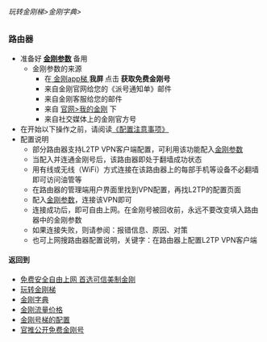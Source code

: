 ###### 玩转金刚梯>金刚字典>
### 路由器

  - 准备好<strong> [金刚参数](https://github.com/a2zitpro/web/blob/master/LadderFree/kkDictionary/KKIDsParameters0.md) </strong>备用
    - 金刚参数的来源
      - 在[ 金刚app梯 ](https://github.com/a2zitpro/web/blob/master/LadderFree/kkDictionary/KKLadderAPP.md)<Strong> 我屏 </Strong>点击<Strong> 获取免费金刚号</Strong>
      - 来自金刚官网给您的《派号通知单》邮件
      - 来自金刚客服给您的邮件
      - 来自 [官网>我的金刚](https://www.atozitpro.net/zh/my-account/) 下
       - 来自社交媒体上的金刚官方号
  - 在开始以下操作之前，请阅读[《配置注意事项》](https://github.com/a2zitpro/web/blob/master/LadderFree/kkDictionary/ConsiderationsWhileConfigureKKID.md)
- 配置说明
  - 部分路由器支持L2TP VPN客户端配置，可利用该功能配入[金刚参数](https://github.com/a2zitpro/web/blob/master/LadderFree/kkDictionary/KKIDsParameters0.md)
  - 当配入并连通金刚号后，该路由器即处于翻墙成功状态
  - 用有线或无线（WiFi）方式连接在该路由器上的每部手机等设备不必翻墙即可访问油管等
  - 在路由器的管理端用户界面里找到VPN配置，再找L2TP的配置页面
  - 配入[金刚参数](https://github.com/a2zitpro/web/blob/master/LadderFree/kkDictionary/KKIDsParameters0.md)，连接该VPN即可
  - 连接成功后，即可自由上网。在金刚号被回收前，永远不要改变填入路由器中的金刚参数
  - 如果连接失败，则请参阅：报错信息、原因、对策
  - 也可上网搜路由器配置说明，关键字：在路由器上配置L2TP VPN客户端

#### 返回到

- [免费安全自由上网 首选可信美制金刚](https://github.com/a2zitpro/web/blob/master/%E5%BE%80%E5%90%8E%E7%BF%BB.md)
- [玩转金刚梯](https://github.com/a2zitpro/web/blob/master/LadderFree/A.md)
- [金刚字典](https://github.com/a2zitpro/web/blob/master/LadderFree/kkDictionary/KKDictionary.md)
- [金刚流量价格](https://github.com/a2zitpro/web/blob/master/LadderFree/kkDictionary/Price/KKDTPrice.md)
- [金刚号梯的配置](https://github.com/a2zitpro/web/blob/master/LadderFree/kkDictionary/KKLadderConfigration/KKLadderConfigration.md)
- [官推公开免费金刚号](https://github.com/a2zitpro/web/blob/master/LadderFree/kkDictionary/Twitter/Biolink.md)



